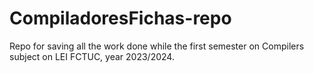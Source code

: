 # CompiladoresFichas-repo
Repo for saving all the work done while the first semester on Compilers subject on LEI FCTUC, year 2023/2024.

